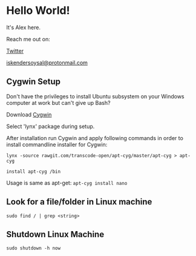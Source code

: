# Hello World!

It's Alex here.

Reach me out on:

<a href="https://twitter.com/imsysl"> Twitter </a>

iskendersoysal@protonmail.com


## Cygwin Setup

Don't have the privileges to install Ubuntu subsystem on your Windows computer at work but can't give up Bash?

Download <a href="https://www.cygwin.com/setup-x86_64.exe"> Cygwin </a>

Select 'lynx' package during setup.  

After installation run Cygwin and apply following commands in order to install commandline installer for Cygwin:

`lynx -source rawgit.com/transcode-open/apt-cyg/master/apt-cyg > apt-cyg`

`install apt-cyg /bin`

Usage is same as apt-get:
`apt-cyg install nano` 

## Look for a file/folder in Linux machine

`sudo find / | grep <string>`

## Shutdown Linux Machine

`sudo shutdown -h now`
